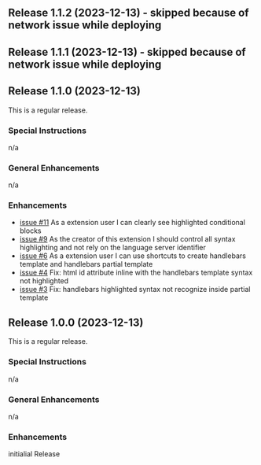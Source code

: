 ## Release 1.1.2 (2023-12-13) - skipped because of network issue while deploying
## Release 1.1.1 (2023-12-13) - skipped because of network issue while deploying

## Release 1.1.0 (2023-12-13)

This is a regular release.

### Special Instructions

n/a

### General Enhancements

n/a

### Enhancements

* [issue #11](https://github.com/CarlSaqui29/HandlebarsSyntaxHighlighter/commit/1eb157870a95dc9c82083a60670e30adcc861b57) As a extension user I can clearly see highlighted conditional blocks
* [issue #9](https://github.com/CarlSaqui29/HandlebarsSyntaxHighlighter/commit/aba8efc47331a7600d0ad44859a2830a1f5bebc0) As the creator of this extension I should control all syntax highlighting and not rely on the language server identifier
* [issue #6](https://github.com/CarlSaqui29/HandlebarsSyntaxHighlighter/commit/79f96828a9afff3bb1335dfb0bce3e47eab8cc5b) As a extension user I can use shortcuts to create handlebars template and handlebars partial template
* [issue #4](https://github.com/CarlSaqui29/HandlebarsSyntaxHighlighter/commit/5a233570ee0c455dbb19c095e4bb0664c5b97319) Fix: html id attribute inline with the handlebars template syntax not highlighted
* [issue #3](https://github.com/CarlSaqui29/HandlebarsSyntaxHighlighter/commit/127632dd23040df05087352bddde029d78546ef1) Fix: handlebars highlighted syntax not recognize inside partial template


## Release 1.0.0 (2023-12-13)

This is a regular release.

### Special Instructions

n/a

### General Enhancements

n/a

### Enhancements

initialial Release